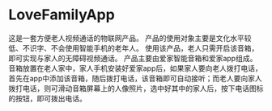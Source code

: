 # LoveFamilyApp
这是一套方便老人视频通话的物联网产品。
产品的使用对象主要是文化水平较低、不识字、不会使用智能手机的老年人。
使用该产品，老人只需开启该音箱，即可实现与家人的无障碍视频通话。
产品主要由爱家智能音箱和爱家app组成。音箱放置在老人家中，家人手机安装好爱家app后，如果家人要向老人拨打电话，首先在app中添加该音箱，随后拨打电话，该音箱即可自动接听；而老人要向家人拨打电话，则可滑动音箱屏幕上的人像照片，选中好其中的家人后，按下电话图标的按钮，即可拨出电话。
